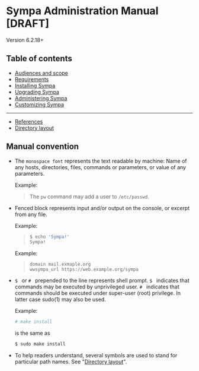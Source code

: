 Sympa Administration Manual **[DRAFT]**
===========================

Version 6.2.18+

Table of contents
-----------------

- [Audiences and scope](scope.md)
- [Requirements](requirements.md)
- [Installing Sympa](install.md)
- [Upgrading Sympa](upgrade.md)
- [Administering Sympa](admin.md)
- [Customizing Sympa](customize.md)

----
- [References](man/sympa_toc.1.md)
- [Directory layout](layout.md)

Manual convention
-----------------

* The ``monospace font`` represents the text readable by machine:
  Name of any hosts, directories, files, commands or parameters,
  or value of any parameters.

  Example:
  > The ``pw`` command may add a user to ``/etc/passwd``.

* Fenced block represents input and/or output on the console,
  or excerpt from any file.

  Example:
  > ```bash
  > $ echo 'Sympa!'
  > Sympa!
  > ```

  Example:
  > ```
  > domain mail.exmaple.org
  > wwsympa_url https://web.example.org/sympa
  > ```

* ``$ `` or ``# `` prepended to the line represents shell prompt.
  ``$ `` indicates that commands may be executed by unprivileged user.
  ``# `` indicates that commands should be executed under super-user (root)
  privilege.  In latter case sudo(1) may also be used.

  Example:
  ```bash
  # make install
  ```

  is the same as
  ```bash
  $ sudo make install
  ```

* To help readers understand, several symbols are used to stand for
  particular path names.  See "[Directory layout](layout.md)".

